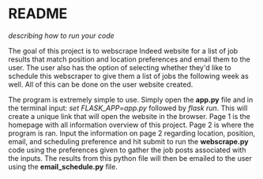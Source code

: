 # README
*describing how to run your code*

The goal of this project is to webscrape Indeed website for a list of job results that match position and location preferences and email them to the user. The user also has the option of selecting whether they'd like to schedule this webscraper to give them a list of jobs the following week as well. All of this can be done on the user website created.

The program is extremely simple to use. Simply open the **app.py** file and in the terminal input: *set FLASK_APP=app.py* followed by *flask run*. This will create a unique link that will open the website in the browser. Page 1 is the homepage with all information overview of this project. Page 2 is where the program is ran. Input the information on page 2 regarding location, position, email, and scheduling preference and hit submit to run the **webscrape.py** code using the preferences given to gather the job posts associated with the inputs. The results from this python file will then be emailed to the user using the **email_schedule.py** file.